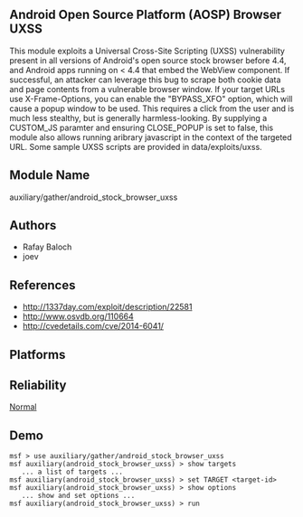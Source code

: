## Android Open Source Platform (AOSP) Browser UXSS

This module exploits a Universal Cross-Site Scripting (UXSS) 
vulnerability present in all versions of Android's open 
source stock browser before 4.4, and Android apps running on 
< 4.4 that embed the WebView component. If successful, an 
attacker can leverage this bug to scrape both cookie data 
and page contents from a vulnerable browser window. If your 
target URLs use X-Frame-Options, you can enable the 
"BYPASS_XFO" option, which will cause a popup window to be 
used. This requires a click from the user and is much less 
stealthy, but is generally harmless-looking. By supplying a 
CUSTOM_JS paramter and ensuring CLOSE_POPUP is set to false, 
this module also allows running aribrary javascript in the 
context of the targeted URL. Some sample UXSS scripts are 
provided in data/exploits/uxss.


## Module Name
auxiliary/gather/android_stock_browser_uxss

## Authors
* Rafay Baloch
* joev


## References
* http://1337day.com/exploit/description/22581
* http://www.osvdb.org/110664
* http://cvedetails.com/cve/2014-6041/




## Platforms


## Reliability
[Normal](https://github.com/rapid7/metasploit-framework/wiki/Exploit-Ranking)

## Demo

```
msf > use auxiliary/gather/android_stock_browser_uxss
msf auxiliary(android_stock_browser_uxss) > show targets
   ... a list of targets ...
msf auxiliary(android_stock_browser_uxss) > set TARGET <target-id>
msf auxiliary(android_stock_browser_uxss) > show options
   ... show and set options ...
msf auxiliary(android_stock_browser_uxss) > run
```
    
    